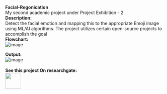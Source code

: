<b>Facial-Regonication</b><br>
My second academic project under Project Exhibition - 2<br>
<b>Description:</b><br>
Detect the facial emotion and mapping this to the appropriate Emoji image using ML/AI algorithms. The project utilizes certain open-source projects to accomplish the goal<br>
<b>Flowchart:</b><br>
![image](https://user-images.githubusercontent.com/88943869/191306251-e2fda7ce-72f9-4fe0-992d-c40d950478d3.png)

<b>Output:</b><br>
![image](https://user-images.githubusercontent.com/88943869/191306616-aa12a556-fe8e-46c4-8231-1efe24e1e294.png)
<br>
<br>
<b>See this project On researchgate: <br>
<a href = "https://www.researchgate.net/publication/372743093_FACE_DETECTION_EMOJI_PICKER"><img src= "https://user-images.githubusercontent.com/88943869/257120030-af31d67a-74b4-4829-b9a1-4b0ef08d702b.png" width="50" height="50"></a></b>

